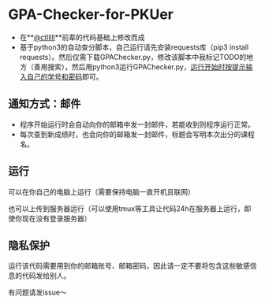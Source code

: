 # GPA-Checker-for-PKUer

- 在**[@ctlllll](https://github.com/ctlllll)**前辈的代码基础上修改而成
- 基于python3的自动查分脚本，自己运行请先安装requests库（pip3 install requests）。然后仅需下载GPAChecker.py，修改该脚本中我标记TODO的地方（善用搜索），然后用python3运行GPAChecker.py，<u>运行开始时按提示输入自己的学号和密码</u>即可。

## 通知方式：邮件

- 程序开始运行时会自动向你的邮箱中发一封邮件，若能收到则程序运行正常。
- 每次查到新成绩时，也会向你的邮箱发一封邮件，标题会写明本次出分的课程名。

## 运行

可以在你自己的电脑上运行（需要保持电脑一直开机且联网）

也可以上传到服务器运行（可以使用tmux等工具让代码24h在服务器上运行，即使你现在没有登录服务器）

## 隐私保护

运行该代码需要用到你的邮箱账号、邮箱密码，因此请一定不要将包含这些敏感信息的代码发给别人。

有问题请发issue～
